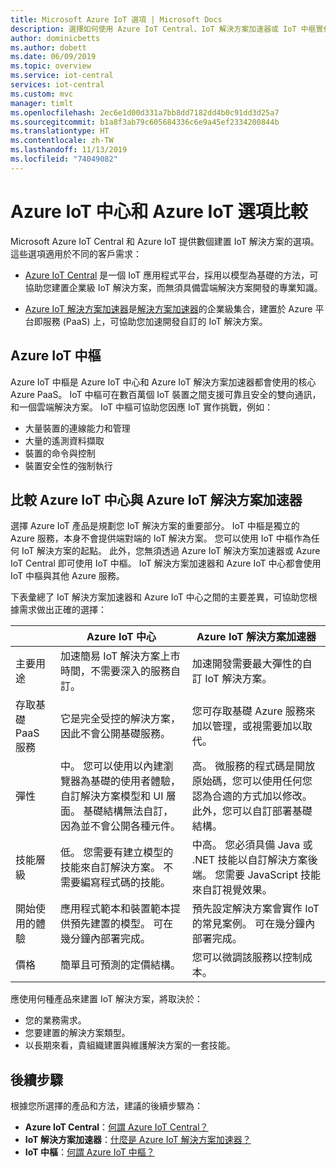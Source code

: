 ```yaml
---
title: Microsoft Azure IoT 選項 | Microsoft Docs
description: 選擇如何使用 Azure IoT Central、IoT 解決方案加速器或 IoT 中樞實作 Azure IoT 解決方案。
author: dominicbetts
ms.author: dobett
ms.date: 06/09/2019
ms.topic: overview
ms.service: iot-central
services: iot-central
ms.custom: mvc
manager: timlt
ms.openlocfilehash: 2ec6e1d00d331a7bb8dd7182dd4b0c91dd3d25a7
ms.sourcegitcommit: b1a8f3ab79c605684336c6e9a45ef2334200844b
ms.translationtype: HT
ms.contentlocale: zh-TW
ms.lasthandoff: 11/13/2019
ms.locfileid: "74049082"
---
```

# <a name="compare-azure-iot-central-and-azure-iot-options"></a>Azure IoT 中心和 Azure IoT 選項比較

Microsoft Azure IoT Central 和 Azure IoT 提供數個建置 IoT 解決方案的選項。 這些選項適用於不同的客戶需求：

* [Azure IoT Central](overview-iot-central.md) 是一個 IoT 應用程式平台，採用以模型為基礎的方法，可協助您建置企業級 IoT 解決方案，而無須具備雲端解決方案開發的專業知識。

* [Azure IoT 解決方案加速器](https://docs.microsoft.com/azure/iot-accelerators/)是[解決方案加速器](../../iot-accelerators/iot-accelerators-what-are-solution-accelerators.md)的企業級集合，建置於 Azure 平台即服務 (PaaS) 上，可協助您加速開發自訂的 IoT 解決方案。

## <a name="azure-iot-hub"></a>Azure IoT 中樞

Azure IoT 中樞是 Azure IoT 中心和 Azure IoT 解決方案加速器都會使用的核心 Azure PaaS。 IoT 中樞可在數百萬個 IoT 裝置之間支援可靠且安全的雙向通訊，和一個雲端解決方案。 IoT 中樞可協助您因應 IoT 實作挑戰，例如：

* 大量裝置的連線能力和管理
* 大量的遙測資料擷取
* 裝置的命令與控制
* 裝置安全性的強制執行

## <a name="compare-azure-iot-central-and-azure-iot-solution-accelerators"></a>比較 Azure IoT 中心與 Azure IoT 解決方案加速器

選擇 Azure IoT 產品是規劃您 IoT 解決方案的重要部分。 IoT 中樞是獨立的 Azure 服務，本身不會提供端對端的 IoT 解決方案。 您可以使用 IoT 中樞作為任何 IoT 解決方案的起點。 此外，您無須透過 Azure IoT 解決方案加速器或 Azure IoT Central 即可使用 IoT 中樞。 IoT 解決方案加速器和 Azure IoT 中心都會使用 IoT 中樞與其他 Azure 服務。

下表彙總了 IoT 解決方案加速器和 Azure IoT 中心之間的主要差異，可協助您根據需求做出正確的選擇：

|     | Azure IoT 中心 | Azure IoT 解決方案加速器 |
| --- | ----------- | --------- |
| 主要用途                      | 加速簡易 IoT 解決方案上市時間，不需要深入的服務自訂。                                                    | 加速開發需要最大彈性的自訂 IoT 解決方案。                                                                                                                             |
| 存取基礎 PaaS 服務 | 它是完全受控的解決方案，因此不會公開基礎服務。                                                                                            | 您可存取基礎 Azure 服務來加以管理，或視需要加以取代。                                                                                                                    |
| 彈性                        | 中。 您可以使用以內建瀏覽器為基礎的使用者體驗，自訂解決方案模型和 UI 層面。 基礎結構無法自訂，因為並不會公開各種元件。 | 高。 微服務的程式碼是開放原始碼，您可以使用任何您認為合適的方式加以修改。 此外，您可以自訂部署基礎結構。                                               |
| 技能層級                        | 低。 您需要有建立模型的技能來自訂解決方案。 不需要編寫程式碼的技能。                                                                          | 中高。 您必須具備 Java 或 .NET 技能以自訂解決方案後端。 您需要 JavaScript 技能來自訂視覺效果。                                                                       |
| 開始使用的體驗             | 應用程式範本和裝置範本提供預先建置的模型。 可在幾分鐘內部署完成。                                                                                                  | 預先設定解決方案會實作 IoT 的常見案例。 可在幾分鐘內部署完成。                                                                                                                            |
| 價格                            | 簡單且可預測的定價結構。                                                                                                                           | 您可以微調該服務以控制成本。                                                                                                                                                            |

應使用何種產品來建置 IoT 解決方案，將取決於：

* 您的業務需求。
* 您要建置的解決方案類型。
* 以長期來看，貴組織建置與維護解決方案的一套技能。

## <a name="next-steps"></a>後續步驟

根據您所選擇的產品和方法，建議的後續步驟為：

* **Azure IoT Central**：[何謂 Azure IoT Central？](overview-iot-central.md)
* **IoT 解決方案加速器**：[什麼是 Azure IoT 解決方案加速器？](../../iot-accelerators/iot-accelerators-what-are-solution-accelerators.md)
* **IoT 中樞**：[何謂 Azure IoT 中樞？](https://docs.microsoft.com/azure/iot-hub/iot-hub-what-is-iot-hub)